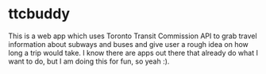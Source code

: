 # ttcbuddy
This is a web app which uses Toronto Transit Commission API to grab travel information about subways and buses and give user a rough idea on how long a trip would take. I know there are apps out there that already do what I want to do, but I am doing this for fun, so yeah :). 
